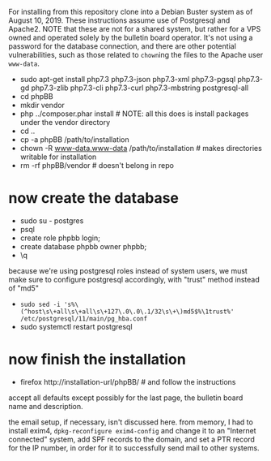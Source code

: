 For installing from this repository clone into a Debian Buster system as
of August 10, 2019. These instructions assume use of Postgresql and Apache2.
NOTE that these are not for a shared system, but rather for a VPS owned and
operated solely by the bulletin board operator. It's not using a password
for the database connection, and there are other potential vulnerabilities,
such as those related to `chown`ing the files to the Apache user `www-data`.

* sudo apt-get install php7.3 php7.3-json php7.3-xml php7.3-pgsql php7.3-gd php7.3-zlib php7.3-cli php7.3-curl php7.3-mbstring postgresql-all
* cd phpBB
* mkdir vendor
* php ../composer.phar install  # NOTE: all this does is install packages under the vendor directory
* cd ..
* cp -a phpBB /path/to/installation
* chown -R www-data.www-data /path/to/installation  # makes directories writable for installation
* rm -rf phpBB/vendor  # doesn't belong in repo

# now create the database

* sudo su - postgres
* psql
* create role phpbb login;
* create database phpbb owner phpbb;
* \q

because we're using postgresql roles instead of system users, we must
make sure to configure postgresql accordingly, with "trust" method instead
of "md5"

* `sudo sed -i 's%\(^host\s\+all\s\+all\s\+127\.0\.0\.1/32\s\+\)md5$%\1trust%' /etc/postgresql/11/main/pg_hba.conf`
* sudo systemctl restart postgresql

# now finish the installation

* firefox http://installation-url/phpBB/  # and follow the instructions

accept all defaults except possibly for the last page, the bulletin board
name and description.

the email setup, if necessary, isn't discussed here. from memory, I had to
install exim4, `dpkg-reconfigure exim4-config` and change it to an "Internet
connected" system, add SPF records to the domain, and set a PTR record for
the IP number, in order for it to successfully send mail to other systems.
